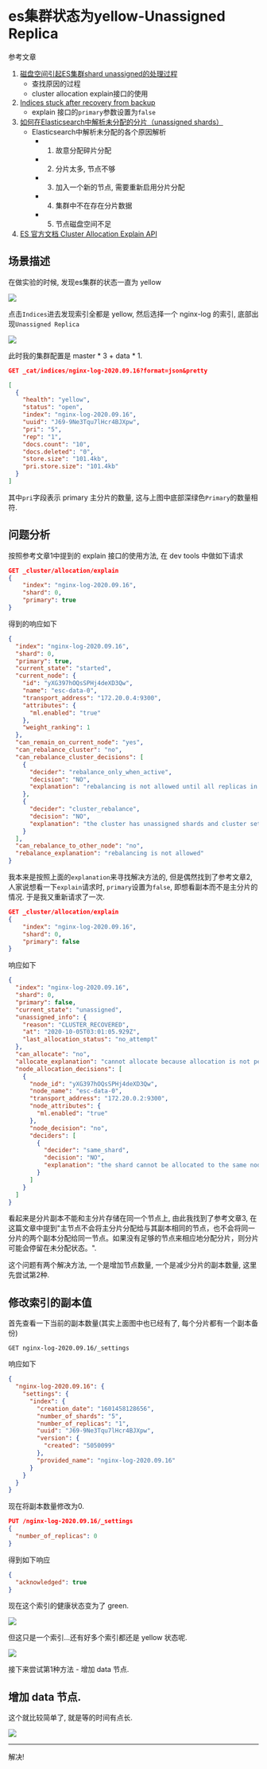 # es集群状态为yellow-Unassigned Replica

参考文章

1. [磁盘空间引起ES集群shard unassigned的处理过程](https://www.jianshu.com/p/443cf6ce87d5)
    - 查找原因的过程
    - cluster allocation explain接口的使用
2. [Indices stuck after recovery from backup](https://discuss.elastic.co/t/indices-stuck-after-recovery-from-backup/189843/6)
    - explain 接口的`primary`参数设置为`false`
3. [如何在Elasticsearch中解析未分配的分片（unassigned shards）](https://www.cnblogs.com/yfb918/p/10475083.html)
    - Elasticsearch中解析未分配的各个原因解析
        - 1. 故意分配碎片分配
        - 2. 分片太多, 节点不够
        - 3. 加入一个新的节点, 需要重新启用分片分配
        - 4. 集群中不在存在分片数据
        - 5. 节点磁盘空间不足
4. [ES 官方文档 Cluster Allocation Explain API](https://www.elastic.co/guide/en/elasticsearch/reference/5.5/cluster-allocation-explain.html)

## 场景描述

在做实验的时候, 发现es集群的状态一直为 yellow 

![](https://gitee.com/generals-space/gitimg/raw/master/6038842ed1dd06c083aed878d2ca5c69.png)

点击`Indices`进去发现索引全都是 yellow, 然后选择一个 nginx-log 的索引, 底部出现`Unassigned Replica`

![](https://gitee.com/generals-space/gitimg/raw/master/ab75ee6b8bbe832f6e0114f220057eb3.png)

此时我的集群配置是 master * 3 + data * 1.

```json
GET _cat/indices/nginx-log-2020.09.16?format=json&pretty
```

```json
[
  {
    "health": "yellow",
    "status": "open",
    "index": "nginx-log-2020.09.16",
    "uuid": "J69-9Ne3Tqu7lHcr4BJXpw",
    "pri": "5",
    "rep": "1",
    "docs.count": "10",
    "docs.deleted": "0",
    "store.size": "101.4kb",
    "pri.store.size": "101.4kb"
  }
]
```

其中`pri`字段表示 primary 主分片的数量, 这与上图中底部深绿色`Primary`的数量相符.

## 问题分析

按照参考文章1中提到的 explain 接口的使用方法, 在 dev tools 中做如下请求

```json
GET _cluster/allocation/explain
{
    "index": "nginx-log-2020.09.16",
    "shard": 0,
    "primary": true
}
```

得到的响应如下

```json
{
  "index": "nginx-log-2020.09.16",
  "shard": 0,
  "primary": true,
  "current_state": "started",
  "current_node": {
    "id": "yXG397hOQsSPHj4deXD3Qw",
    "name": "esc-data-0",
    "transport_address": "172.20.0.4:9300",
    "attributes": {
      "ml.enabled": "true"
    },
    "weight_ranking": 1
  },
  "can_remain_on_current_node": "yes",
  "can_rebalance_cluster": "no",
  "can_rebalance_cluster_decisions": [
    {
      "decider": "rebalance_only_when_active",
      "decision": "NO",
      "explanation": "rebalancing is not allowed until all replicas in the cluster are active"
    },
    {
      "decider": "cluster_rebalance",
      "decision": "NO",
      "explanation": "the cluster has unassigned shards and cluster setting [cluster.routing.allocation.allow_rebalance] is set to [indices_all_active]"
    }
  ],
  "can_rebalance_to_other_node": "no",
  "rebalance_explanation": "rebalancing is not allowed"
}
```

我本来是按照上面的`explanation`来寻找解决方法的, 但是偶然找到了参考文章2, 人家说想看一下`explain`请求时, `primary`设置为`false`, 即想看副本而不是主分片的情况. 于是我又重新请求了一次.

```json
GET _cluster/allocation/explain
{
    "index": "nginx-log-2020.09.16",
    "shard": 0,
    "primary": false
}
```

响应如下

```json
{
  "index": "nginx-log-2020.09.16",
  "shard": 0,
  "primary": false,
  "current_state": "unassigned",
  "unassigned_info": {
    "reason": "CLUSTER_RECOVERED",
    "at": "2020-10-05T03:01:05.929Z",
    "last_allocation_status": "no_attempt"
  },
  "can_allocate": "no",
  "allocate_explanation": "cannot allocate because allocation is not permitted to any of the nodes",
  "node_allocation_decisions": [
    {
      "node_id": "yXG397hOQsSPHj4deXD3Qw",
      "node_name": "esc-data-0",
      "transport_address": "172.20.0.2:9300",
      "node_attributes": {
        "ml.enabled": "true"
      },
      "node_decision": "no",
      "deciders": [
        {
          "decider": "same_shard",
          "decision": "NO",
          "explanation": "the shard cannot be allocated to the same node on which a copy of the shard already exists [[nginx-log-2020.09.16][0], node[yXG397hOQsSPHj4deXD3Qw], [P], s[STARTED], a[id=1u0_jvoUTJW9YyjSZwWy0g]]"
        }
      ]
    }
  ]
}
```

看起来是分片副本不能和主分片存储在同一个节点上, 由此我找到了参考文章3, 在这篇文章中提到"主节点不会将主分片分配给与其副本相同的节点，也不会将同一分片的两个副本分配给同一节点。如果没有足够的节点来相应地分配分片，则分片可能会停留在未分配状态。".

这个问题有两个解决方法, 一个是增加节点数量, 一个是减少分片的副本数量, 这里先尝试第2种.

## 修改索引的副本值

首先查看一下当前的副本数量(其实上面图中也已经有了, 每个分片都有一个副本备份)

```
GET nginx-log-2020.09.16/_settings
```

响应如下

```json
{
  "nginx-log-2020.09.16": {
    "settings": {
      "index": {
        "creation_date": "1601458128656",
        "number_of_shards": "5",
        "number_of_replicas": "1",
        "uuid": "J69-9Ne3Tqu7lHcr4BJXpw",
        "version": {
          "created": "5050099"
        },
        "provided_name": "nginx-log-2020.09.16"
      }
    }
  }
}
```

现在将副本数量修改为0.

```json
PUT /nginx-log-2020.09.16/_settings
{
  "number_of_replicas": 0
}
```

得到如下响应

```json
{
  "acknowledged": true
}
```

现在这个索引的健康状态变为了 green.

![](https://gitee.com/generals-space/gitimg/raw/master/406c711ac07bb8a719f9d1ae571c0fc3.png)

但这只是一个索引...还有好多个索引都还是 yellow 状态呢.

![](https://gitee.com/generals-space/gitimg/raw/master/3ad2cfa85975b9b57f46b41f6d784dbe.png)

接下来尝试第1种方法 - 增加 data 节点.

## 增加 data 节点.

这个就比较简单了, 就是等的时间有点长.

![](https://gitee.com/generals-space/gitimg/raw/master/14366b426ce9116982ea0d981c06e968.png)

------

解决!
